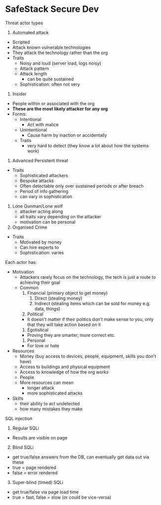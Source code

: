 # SafeStack Secure Dev

Threat actor types

1. Automated attack
  * Scripted
  * Attack known vulnerable technologies
  * They attack the technology rather than the org
  * Traits
    * Noisy and loud (server load, logs noisy)
    * Attack pattern
    * Attack length
      * can be quite sustained
    * Sophistication: often not very
1. Insider
  * People within or associated with the org
  * **These are the most likely attacker for any org**
  * Forms:
    * Intentional
      * Act with malice
    * Unintentional
      * Cause harm by inaction or accidentally
    * Traits
      * very hard to detect (they know a lot about how the systems work)
1. Advanced Persistent threat
  * Traits
    * Sophisticated attackers
    * Bespoke attacks
    * Often detectable only over sustained periods or after breach
    * Period of info gathering
    * can vary in sophistication
1. Lone Gunman/Lone wolf
   * attacker acting along
   * all traits vary depending on the attacker
   * motivation can be personal
2. Organised Crime
  * Traits
    * Motivated by money
    * Can hire experts to
    * Sophistication: varies

Each actor has:

* Motivation
  * Attackers rarely focus on the technology, the tech is just a route to achieving their goal
  * Common
    1. Financial (primary object to get money)
       1. Direct (stealing money)
       1. Indirect (stealing items which can be sold for money e.g. data, things)
    1. Political
      * It doesn't matter if their politics don't make sense to you, only that they will take action based on it
    1. Egotistical
      * Proving they are smarter, more correct etc.
    1. Personal
      * For love or hate
* Resources
	* Money (buy access to devices, people, equipment, skills you don't have)
	* Access to buildings and physical equipment
	* Access to knowledge of how the org works
	* People
  * More resources can mean
    * longer attack
    * more sophisticated attacks
* Skills
  * their ability to act undetected
  * how many mistakes they make


SQL injection


1. Regular SQLi
  * Results are visible on page
2. Blind SQLi
  * get true/false answers from the DB, can eventually get data out via these
  * true = page rendered
  * false = error rendered
3. Super-blind (timed) SQLi
  * get true/false via page load time
  * true = fast, false = slow (or could be vice-versa)